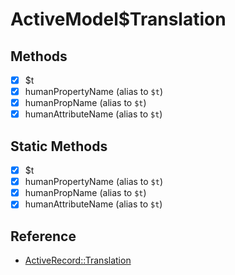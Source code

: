 # ActiveModel$Translation

## Methods

- [x] $t
- [x] humanPropertyName (alias to `$t`)
- [x] humanPropName (alias to `$t`)
- [x] humanAttributeName (alias to `$t`)

## Static Methods

- [x] $t
- [x] humanPropertyName (alias to `$t`)
- [x] humanPropName (alias to `$t`)
- [x] humanAttributeName (alias to `$t`)

## Reference

- [ActiveRecord::Translation](https://api.rubyonrails.org/classes/ActiveModel/Translation.html)
